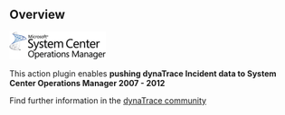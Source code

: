 ## Overview

![images_community/download/attachments/8651084/icon.png](images_community/download/attachments/8651084/icon.png)

This action plugin enables **pushing dynaTrace Incident data to System Center Operations Manager 2007 - 2012**

Find further information in the [dynaTrace community](https://community.dynatrace.com/community/display/DL/SCOM+Action+Monitoring+Plugin)